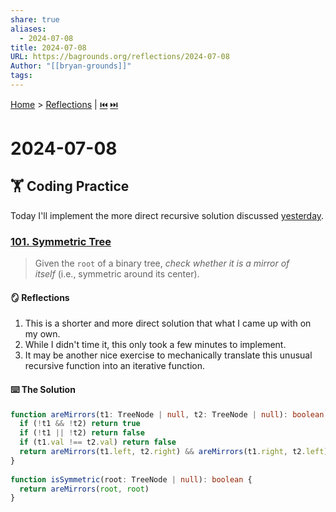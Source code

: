 ```yaml
---  
share: true  
aliases:  
  - 2024-07-08  
title: 2024-07-08  
URL: https://bagrounds.org/reflections/2024-07-08  
Author: "[[bryan-grounds]]"  
tags:   
---  
```

[Home](../index.md) > [Reflections](./index.md) | [⏮️](./2024-07-07.md) [⏭️](./2024-07-20.md)  
# 2024-07-08  
## 🏋 Coding Practice  
Today I'll implement the more direct recursive solution discussed [yesterday](./2024-07-07.md).  
  
### [101. Symmetric Tree](https://leetcode.com/problems/symmetric-tree)  
> Given the `root` of a binary tree, _check whether it is a mirror of itself_ (i.e., symmetric around its center).  
  
#### 🪞 Reflections  
1. This is a shorter and more direct solution that what I came up with on my own.  
2. While I didn't time it, this only took a few minutes to implement.  
3. It may be another nice exercise to mechanically translate this unusual recursive function into an iterative function.  
  
#### ⌨️ The Solution  
```ts  
function areMirrors(t1: TreeNode | null, t2: TreeNode | null): boolean {  
  if (!t1 && !t2) return true  
  if (!t1 || !t2) return false  
  if (t1.val !== t2.val) return false  
  return areMirrors(t1.left, t2.right) && areMirrors(t1.right, t2.left)  
}  
  
function isSymmetric(root: TreeNode | null): boolean {  
  return areMirrors(root, root)  
}  
```  
